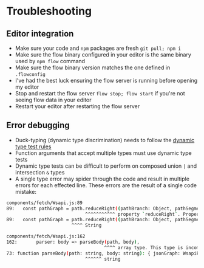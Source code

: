 # Troubleshooting

## Editor integration

 * Make sure your code and `npm` packages are fresh `git pull; npm i`
 * Make sure the flow binary configured in your editor is the same binary used by `npm flow` command
 * Make sure the flow binary version matches the one defined in `.flowconfig`
 * I've had the best luck ensuring the flow server is running before opening my editor
  * Stop and restart the flow server `flow stop; flow start` if you're not seeing flow data in your editor
  * Restart your editor after restarting the flow server
  
## Error debugging

 * Duck-typing (dynamic type discrimination) needs to follow the [dynamic type test rules](https://flowtype.org/docs/dynamic-type-tests.html#_)
  * Function arguments that accept multiple types must use dynamic type tests
  * Dynamic type tests can be difficult to perform on composed union `|` and intersection `&` types
 * A single type error may spider through the code and result in multiple errors for each effected line. These errors are the result of a single code mistake:

 ```bash
components/fetch/Wsapi.js:89
 89:   const pathGraph = path.reduceRight((pathBranch: Object, pathSegment: PathSegment): Object => {
                              ^^^^^^^^^^^ property `reduceRight`. Property not found in
 89:   const pathGraph = path.reduceRight((pathBranch: Object, pathSegment: PathSegment): Object => {
                         ^^^^ String

components/fetch/Wsapi.js:162
162:       parser: body => parseBody(path, body),
                                     ^^^^ array type. This type is incompatible with
 73: function parseBody(path: string, body: string): { jsonGraph: WsapiPayload } {
                              ^^^^^^ string
```